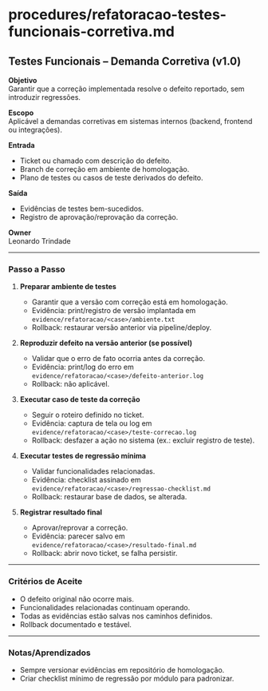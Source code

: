 # procedures/refatoracao-testes-funcionais-corretiva.md

## Testes Funcionais – Demanda Corretiva (v1.0)

**Objetivo**  
Garantir que a correção implementada resolve o defeito reportado, sem introduzir regressões.

**Escopo**  
Aplicável a demandas corretivas em sistemas internos (backend, frontend ou integrações).  

**Entrada**  
- Ticket ou chamado com descrição do defeito.  
- Branch de correção em ambiente de homologação.  
- Plano de testes ou casos de teste derivados do defeito.  

**Saída**  
- Evidências de testes bem-sucedidos.  
- Registro de aprovação/reprovação da correção.  

**Owner**  
Leonardo Trindade  

---

### Passo a Passo

1. **Preparar ambiente de testes**  
   - Garantir que a versão com correção está em homologação.  
   - Evidência: print/registro de versão implantada em `evidence/refatoracao/<case>/ambiente.txt`  
   - Rollback: restaurar versão anterior via pipeline/deploy.

2. **Reproduzir defeito na versão anterior (se possível)**  
   - Validar que o erro de fato ocorria antes da correção.  
   - Evidência: print/log do erro em `evidence/refatoracao/<case>/defeito-anterior.log`  
   - Rollback: não aplicável.

3. **Executar caso de teste da correção**  
   - Seguir o roteiro definido no ticket.  
   - Evidência: captura de tela ou log em `evidence/refatoracao/<case>/teste-correcao.log`  
   - Rollback: desfazer a ação no sistema (ex.: excluir registro de teste).

4. **Executar testes de regressão mínima**  
   - Validar funcionalidades relacionadas.  
   - Evidência: checklist assinado em `evidence/refatoracao/<case>/regressao-checklist.md`  
   - Rollback: restaurar base de dados, se alterada.

5. **Registrar resultado final**  
   - Aprovar/reprovar a correção.  
   - Evidência: parecer salvo em `evidence/refatoracao/<case>/resultado-final.md`  
   - Rollback: abrir novo ticket, se falha persistir.

---

### Critérios de Aceite
- O defeito original não ocorre mais.  
- Funcionalidades relacionadas continuam operando.  
- Todas as evidências estão salvas nos caminhos definidos.  
- Rollback documentado e testável.  

---

### Notas/Aprendizados
- Sempre versionar evidências em repositório de homologação.  
- Criar checklist mínimo de regressão por módulo para padronizar.  
